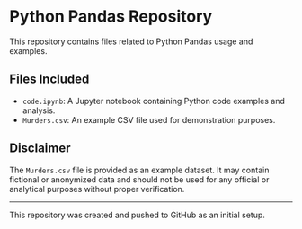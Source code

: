 # Python Pandas Repository

This repository contains files related to Python Pandas usage and examples.

## Files Included

- `code.ipynb`: A Jupyter notebook containing Python code examples and analysis.
- `Murders.csv`: An example CSV file used for demonstration purposes.

## Disclaimer

The `Murders.csv` file is provided as an example dataset. It may contain fictional or anonymized data and should not be used for any official or analytical purposes without proper verification.

---

This repository was created and pushed to GitHub as an initial setup.
